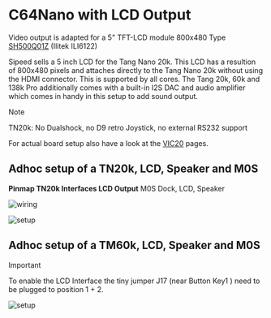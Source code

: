# C64Nano with LCD Output

Video output is adapted for a 5" TFT-LCD module 800x480 Type [SH500Q01Z](https://dl.sipeed.com/Accessories/LCD/500Q01Z-00%20spec.pdf) (Ilitek ILI6122)

Sipeed sells a 5 inch LCD for the Tang Nano 20k. This LCD has a resultion
of 800x480 pixels and attaches directly to the Tang Nano 20k without using the
HDMI connector. This is supported by all cores. The Tang 20k, 60k and 138k Pro additionally comes with a built-in I2S DAC and audio amplifier which comes
in handy in this setup to add sound output.

> [!NOTE]
> TN20k: No Dualshock, no D9 retro Joystick, no external RS232 support

For actual board setup also have a look at the [VIC20][def] pages.

## Adhoc setup of a TN20k, LCD, Speaker and M0S

**Pinmap TN20k Interfaces LCD Output**
M0S Dock, LCD, Speaker

![wiring](\.assets/wiring_tn20k_lcd.png)

![setup](\.assets/tn20k_lcd.png)

## Adhoc setup of a TM60k, LCD, Speaker and M0S

> [!IMPORTANT]
> To enable the LCD Interface the tiny jumper J17 (near Button Key1 ) need to be plugged to position 1 + 2.

![setup](\.assets/tm60k_lcd.png)

[def]: https://github.com/vossstef/VIC20Nano/blob/main/TANG_LCD.md
